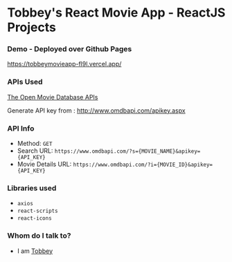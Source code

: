 # Tobbey's React Movie App - ReactJS Projects

### Demo - Deployed over Github Pages

https://tobbeymovieapp-fl9l.vercel.app/

### APIs Used

[The Open Movie Database APIs](http://www.omdbapi.com/)

Generate API key from : http://www.omdbapi.com/apikey.aspx

### API Info

- Method: `GET`
- Search URL: `https://www.omdbapi.com/?s={MOVIE_NAME}&apikey={API_KEY}`
- Movie Details URL: `https://www.omdbapi.com/?i={MOVIE_ID}&apikey={API_KEY}`

### Libraries used

- `axios`
- `react-scripts`
- `react-icons`

### Whom do I talk to?

- I am [Tobbey](https://tobbey.vercel.app/)
